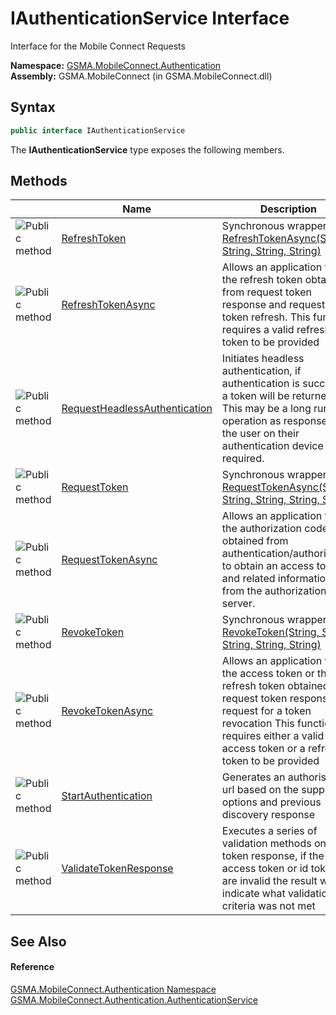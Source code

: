 IAuthenticationService Interface
================================
Interface for the Mobile Connect Requests

**Namespace:** [GSMA.MobileConnect.Authentication][1]  
**Assembly:** GSMA.MobileConnect (in GSMA.MobileConnect.dll)

Syntax
------

```csharp
public interface IAuthenticationService
```

The **IAuthenticationService** type exposes the following members.


Methods
-------

                 | Name                               | Description                                                                                                                                                                                                                     
---------------- | ---------------------------------- | ------------------------------------------------------------------------------------------------------------------------------------------------------------------------------------------------------------------------------- 
![Public method] | [RefreshToken][2]                  | Synchronous wrapper for [RefreshTokenAsync(String, String, String, String)][3]                                                                                                                                                  
![Public method] | [RefreshTokenAsync][3]             | Allows an application to use the refresh token obtained from request token response and request for a token refresh. This function requires a valid refresh token to be provided                                                
![Public method] | [RequestHeadlessAuthentication][4] | Initiates headless authentication, if authentication is successful a token will be returned. This may be a long running operation as response from the user on their authentication device is required.                         
![Public method] | [RequestToken][5]                  | Synchronous wrapper for [RequestTokenAsync(String, String, String, String, String)][6]                                                                                                                                          
![Public method] | [RequestTokenAsync][6]             | Allows an application to use the authorization code obtained from authentication/authorization to obtain an access token and related information from the authorization server.                                                 
![Public method] | [RevokeToken][7]                   | Synchronous wrapper for [RevokeToken(String, String, String, String, String)][7]                                                                                                                                                
![Public method] | [RevokeTokenAsync][8]              | Allows an application to use the access token or the refresh token obtained from request token response and request for a token revocation This function requires either a valid access token or a refresh token to be provided 
![Public method] | [StartAuthentication][9]           | Generates an authorisation url based on the supplied options and previous discovery response                                                                                                                                    
![Public method] | [ValidateTokenResponse][10]        | Executes a series of validation methods on the token response, if the access token or id token are invalid the result will indicate what validation criteria was not met                                                        


See Also
--------

#### Reference
[GSMA.MobileConnect.Authentication Namespace][1]  
[GSMA.MobileConnect.Authentication.AuthenticationService][11]  

[1]: ../README.md
[2]: RefreshToken.md
[3]: RefreshTokenAsync.md
[4]: RequestHeadlessAuthentication.md
[5]: RequestToken.md
[6]: RequestTokenAsync.md
[7]: RevokeToken.md
[8]: RevokeTokenAsync.md
[9]: StartAuthentication.md
[10]: ValidateTokenResponse.md
[11]: ../AuthenticationService/README.md
[12]: ../../_icons/Help.png
[Public method]: ../../_icons/pubmethod.gif "Public method"